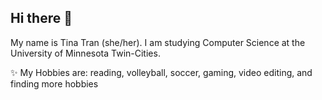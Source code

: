 ## Hi there 👋

My name is Tina Tran (she/her).
I am studying Computer Science at the University of Minnesota Twin-Cities.

✨ My Hobbies are: reading, volleyball, soccer, gaming, video editing, and finding more hobbies

